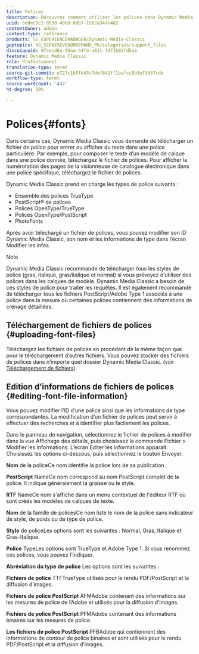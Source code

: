 ```yaml
---
title: Polices
description: Découvrez comment utiliser les polices dans Dynamic Media Classic.
uuid: bddec9c2-8530-4bbd-8db7-1562a347e482
contentOwner: admin
content-type: reference
products: SG_EXPERIENCEMANAGER/Dynamic-Media-Classic
geptopics: SG_SCENESEVENONDEMAND_PK/categories/support_files
discoiquuid: 97cecd6a-30aa-44fe-a611-fd71b02fd5ae
feature: Dynamic Media Classic
role: Professionnel
translation-type: tm+mt
source-git-commit: e727c1b5fb43c7def842ff1bafcc8b3ef3437cde
workflow-type: tm+mt
source-wordcount: '432'
ht-degree: 39%

---
```



# Polices{#fonts}

Dans certains cas, Dynamic Media Classic vous demande de télécharger un fichier de police pour entrer ou afficher du texte dans une police particulière. Par exemple, pour composer le texte d’un modèle de calque dans une police donnée, téléchargez le fichier de polices. Pour afficher la numérotation des pages de la visionneuse de catalogue électronique dans une police spécifique, téléchargez le fichier de polices.

Dynamic Media Classic prend en charge les types de police suivants :

* Ensemble des polices TrueType
* PostScript® de polices
* Polices OpenType/TrueType
* Polices OpenType/PostScript
* PhotoFonts

Après avoir téléchargé un fichier de polices, vous pouvez modifier son ID Dynamic Media Classic, son nom et les informations de type dans l’écran Modifier les infos.

>[!NOTE]
>
>Dynamic Media Classic recommande de télécharger tous les styles de police (gras, italique, gras/italique et normal) si vous prévoyez d’utiliser des polices dans les calques de modèle. Dynamic Media Classic a besoin de ces styles de police pour traiter les requêtes. Il est également recommandé de télécharger tous les fichiers PostScript/Adobe Type 1 associés à une police dans la mesure où certaines polices contiennent des informations de crénage détaillées.

## Téléchargement de fichiers de polices  {#uploading-font-files}

Téléchargez les fichiers de polices en procédant de la même façon que pour le téléchargement d’autres fichiers. Vous pouvez stocker des fichiers de polices dans n’importe quel dossier Dynamic Media Classic. (voir [Téléchargement de fichiers](uploading-files.md#uploading_your_files)).

## Edition d’informations de fichiers de polices  {#editing-font-file-information}

Vous pouvez modifier l’ID d’une police ainsi que les informations de type correspondantes. La modification d’un fichier de polices peut servir à effectuer des recherches et à identifier plus facilement les polices.

Dans le panneau de navigation, sélectionnez le fichier de polices à modifier dans la vue Affichage des détails, puis choisissez la commande Fichier > Modifier les informations. L’écran Editer les informations apparaît. Choisissez les options ci-dessous, puis sélectionnez le bouton Envoyer.

**Nom** de la policeCe nom identifie la police lors de sa publication.

**PostScript** NameCe nom correspond au nom PostScript complet de la police. Il indique généralement la graisse ou le style.

**RTF** NameCe nom s&#39;affiche dans un menu contextuel de l&#39;éditeur RTF où sont créés les modèles de calques de texte.

**Nom** de la famille de policesCe nom liste le nom de la police sans indicateur de style, de poids ou de type de police.

**Style** de policeLes options sont les suivantes : Normal, Gras, Italique et Gras-Italique.

**Police** TypeLes options sont TrueType et Adobe Type 1. Si vous renommez ces polices, vous pouvez l’indiquer.

**Abréviation du type de police** Les options sont les suivantes :

**Fichiers de police** TTFTrueType utilisés pour le rendu PDF/PostScript et la diffusion d’images.

**Fichiers de police PostScript** AFMAdobe contenant des informations sur les mesures de police de l’Adobe et utilisés pour la diffusion d’images.

**Fichiers de police PostScript** PFMAdobe contenant des informations binaires sur les mesures de police.

**Les fichiers de police PostScript** PFBAdobe qui contiennent des informations de contour de police binaires et sont utilisés pour le rendu PDF/PostScript et la diffusion d’images.

